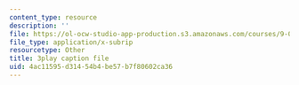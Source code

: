 ```yaml
---
content_type: resource
description: ''
file: https://ol-ocw-studio-app-production.s3.amazonaws.com/courses/9-00-introduction-to-psychology-fall-2004/4ac11595d31454b4be57b7f80602ca36_10509.vtt
file_type: application/x-subrip
resourcetype: Other
title: 3play caption file
uid: 4ac11595-d314-54b4-be57-b7f80602ca36
---
```

